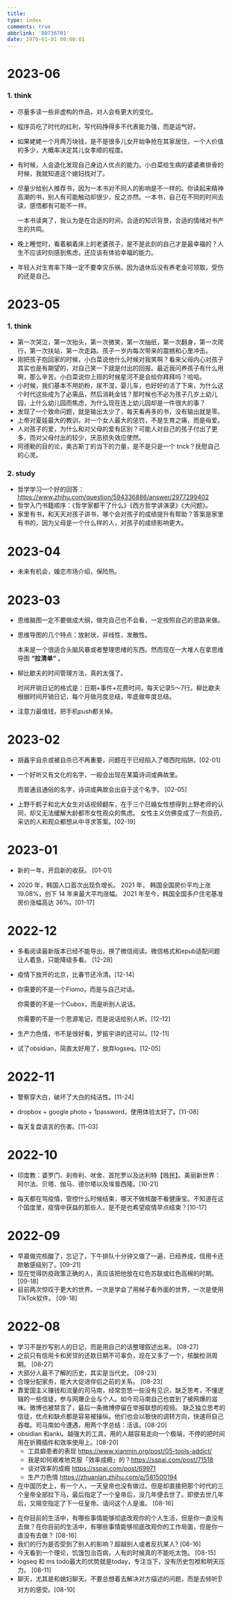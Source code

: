 ```yaml
---
title:
type: index
comments: true
abbrlink: '80736701'
date: 1970-01-01 00:00:01
---
```




# 2023-06

### 1. think

+ 尽量多读一些非虚构的作品，对人会有更大的变化。

+ 程序员吃了时代的红利，写代码挣得多不代表能力强，而是运气好。

+ 如果姥姥一个月两万块钱，是不是很多儿女开始争抢在其家居住，一个人价值的多少，大概率决定其儿女孝顺的程度。
+ 有时候，人会退化发现自己身边人优点的能力。小白菜给生病的婆婆煮排骨的时候，我就知道这个媳妇找对了。

+ 尽量少给别人推荐书，因为一本书对不同人的影响是不一样的。你读起来精神高潮的书，别人有可能触动却很少，反之亦然。一本书，自己在不同的时间去读，感悟都有可能不一样。

  一本书读爽了，我认为是在合适的时间，合适的知识背景，合适的情绪对书产生的共鸣。

+ 晚上睡觉时，看着躺着床上的老婆孩子，是不是此刻的自己才是最幸福的？人生不应该时刻感到焦虑，还应该有体验幸福的能力。
+ 年轻人对生育率下降一定不要幸灾乐祸，因为退休后没有养老金可领取，受伤的还是自己。



# 2023-05

### 1. think

+ 第一次哭泣，第一次抬头，第一次微笑，第一次抽纸，第一次翻身，第一次爬行，第一次扶站，第一次走路。孩子一岁内每次带来的震撼和心里冲击。
+ 刚把孩子抱回家的时候，小白菜说他什么时候对我笑啊？看来父母内心对孩子其实也是有期望的，对自己笑一下就是付出的回报。最近我问养孩子有什么用啊，那么辛苦。小白菜说你上班的时候星河不是会给你拜拜吗？哈哈。
+ 小时候，我们基本不用奶粉，尿不湿，婴儿车，也好好的活了下来，为什么这个时代这些成为了必需品，然后消耗金钱？那时候也不必为孩子几岁上幼儿园，上什么幼儿园而焦虑，为什么现在连上幼儿园却是一件很大的事？
+ 发现了一个致命问题，就是输出太少了，每天看再多的书，没有输出就是零。
+ 上帝对夏娃最大的教训，对一个女人最大的惩罚，不是生育之痛，而是母爱。
+ 人对孩子的爱，为什么和对父母的爱有区别？可能人对自己的孩子付出了更多，而对父母付出的较少，厌恶损失效应使然。
+ 阿德勒的目的论，奥古斯丁的当下的力量，是不是只是一个 trick？抚慰自己的心灵。



### 2. study

+ 哲学学习一个好的回答：https://www.zhihu.com/question/594336886/answer/2977299402
+ 哲学入门书籍顺序：《哲学家都干了什么》《西方哲学讲演录》《大问题》。
+ 家里有书，和天天对孩子讲书，哪个会对孩子的成绩提升有帮助？答案是家里有书的，因为父母是一个什么样的人，对孩子的成绩影响更大。



# 2023-04

+ 未来有机会，婚恋市场介绍，保险热。

  

# 2023-03

+ 思维脑图一定不要做成大纲，做完自己也不会看，一定按照自己的思路来做。

+ 思维导图的几个特点：放射状，非线性，发散性。

  本来是一个很适合头脑风暴或者整理思绪的东西。然而现在一大堆人在拿思维导图 **“拉清单”** 。

+ 柳比歇夫的时间管理方法，真的太强了。

  时间开销日记的格式是：日期+事件+花费时间，每天记录5～7行。柳比歇夫根据时间开销日记，每个月做月度总结，年底做年度总结。 

+ 注意力最值钱，把手机push都关掉。



# 2023-02

+ 胡鑫宇自杀或被自杀已不再重要，问题在于已经陷入了塔西陀陷阱。[02-01]

+ 一个好听又有文化的名字，一般会出现在某篇诗词或典故里。

  而普通且通俗的名字，诗词或典故会出自于这个名字。 [02-05]

+ 上野千鹤子和北大女生对话视频翻车，在于三个已婚女性想得到上野老师的认同，却又无法缓解大龄都市女性观众的焦虑。 女性主义仿佛变成了一剂良药，采访的人和观众都想从中寻求答案。[02-19]



# 2023-01

+ 新的一年，开启新的收获。 [01-01]

+ 2020 年，韩国人口首次出现负增长。
  2021 年， 韩国全国房价平均上涨 19.08%，创下 14 年来最大平均涨幅。
  2021 年至今，韩国全国多户住宅基准房价涨幅高达 36%。[01-17]



# 2022-12

+ 多看阅读最新版本已经不能导出，换了微信阅读。微信格式和epub适配问题让人着急，只能降级多看。 [12-28]

+ 疫情下放开的北京，比春节还冷清。[12-14]

+ 你需要的不是一个Flomo，而是与自己对话。

  你需要的不是一个Cubox，而是听别人说话。

  你需要的不是一个思源笔记，而是说话给别人听。[12-12]

+ 生产力色情，书不是很好看，罗振宇讲的还可以。[12-11]

+ 试了obsidian，简直太好用了，放弃logseq。[12-05]



# 2022-11

+ 警察穿大白，破坏了大白的纯洁性。[11-24]

+ dropbox + google photo + 1password，使用体验太好了。[11-08]

+ 每天复盘语言的伤害。[11-03]



# 2022-10

+ 印度教：婆罗门、刹帝利、吠舍、首陀罗以及达利特【贱民】。美丽新世界：阿尔法、贝塔、伽马、德尔塔以及埃普西隆。[10-21]

+ 每天都在骂疫情，管控什么时候结束，哪天不做核酸不看健康宝。不知道在这个国度里，疫情中获益的那些人，是不是也希望疫情早点结束？[10-17]

  

# 2022-09

- 早晨做完核酸了，忘记了，下午排队十分钟又做了一遍，已经养成，信用卡还款敏感级别了。[09-21]
- 现在觉得防疫政策正确的人，真应该把他放在红色苏联或红色高棉的时期。 [09-18]
- 目前两次惊叹于更大的世界。一次是学会了用梯子看外面的世界，一次是使用TikTok软件。  [09-18]



# 2022-08

+ 学习不是抄写别人的日记，而是用自己的话整理叙述出来。 [08-27]
+ 之前只有信用卡和房贷的还款日期不可辜负，现在又多了一个，核酸检测周期。 [08-27]
+ 大部分人最不了解的历史，其实是当代史。 [08-23]
+ 合理分配家务，能大大促进伴侣之前的关系。 [08-23]
+ 靠爱国主义赚钱和流量的司马南，经常忽悠一些没有见识，缺乏思考，不懂逻辑的一些信徒，参与网爆企业与个人。如今司马南自己也尝到了被网爆的滋味。微博也被禁言了，最后一条微博停留在举报联想的视频。
  缺乏独立思考的信徒，优点和缺点都是容易被操纵。他们也会以极快的调转方向，快速将自己吞噬。司马南如今遭遇，用两个字总结：活该。[08-20]
+ obsidian 和anki。越强大的工具，用的人越容易走向一个极端，不停的把时间用在折腾插件和效率使用上。[08-20]
  + 工具癖患者的表现  https://www.xianmin.org/post/05-tools-addict/  
  + 我是如何艰难地克服「效率成瘾」的？https://sspai.com/post/71518
  + 谈对效率的成瘾 https://sspai.com/post/69971
  + 生产力色情 https://zhuanlan.zhihu.com/p/581500194
+ 在中国历史上，有一个人，一天皇帝也没有做过。但是却直接把那个时代的三个皇帝全部拉下马，最后指定了一个皇帝后，没几年便去世了。即使去世几年后，又隔空指定了下一任皇帝。请问这个人是谁。 [08-16]

- 在你目前的生活中，有哪些事情能够彻底改观你的个人生活，但是你一直没有去做？在你目前的生活中，有哪些事情能够彻底改观你的工作局面，但是你一直没有去做？  [08-16]
- 我们的行为是否受到了别人的影响？超越别人或者反抗某人?  [08-16]
- 今天看到一个理论，饥饿包治百病，人有的时候真的不能吃太饱。 [08-15]
- logseq 和 ms todo最大的优势就是today，专注当下，没有历史包袱和明天压力。 [08-11]
- 聊天，尤其是和媳妇聊天。不要总想着去解决对方描述的问题，而是去倾听👂对方的感受。[08-10]
